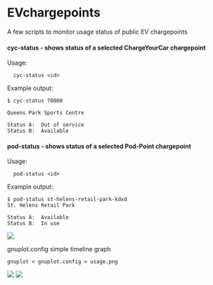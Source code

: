 # EVchargepoints
A few scripts to monitor usage status of public EV chargepoints

#### cyc-status - shows status of a selected ChargeYourCar chargepoint

  Usage:  
      
      cyc-status <id>
  
  Example output: 
    
    $ cyc-status 70808
    
    Queens Park Sports Centre

    Status A:  Out of service
    Status B:  Available

#### pod-status - shows status of a selected Pod-Point chargepoint

  Usage:  
      
      pod-status <id>
  
  Example output: 
    
    $ pod-status st-helens-retail-park-kdxd
    St. Helens Retail Park

    Status A:  Available
    Status B:  In use

![](https://scontent-lhr3-1.xx.fbcdn.net/v/t1.0-9/52432290_10157265707852112_4163778606570405888_n.jpg?_nc_cat=111&_nc_ht=scontent-lhr3-1.xx&oh=42a736e93a3d921114875829f2fd6a14&oe=5D17CDFC)

gnuplot.config    simple timeline graph

    gnuplot < gnuplot.config > usage.png
    
    
![](https://scontent-lhr3-1.xx.fbcdn.net/v/t1.0-9/52793050_10157265708122112_3410643824790208512_n.jpg?_nc_cat=110&_nc_ht=scontent-lhr3-1.xx&oh=5584488b423b92515a9030c29f449b36&oe=5D1B2007)
![](https://scontent-lhr3-1.xx.fbcdn.net/v/t1.0-9/52681970_10157265708337112_8531471054785216512_n.jpg?_nc_cat=111&_nc_ht=scontent-lhr3-1.xx&oh=eea73038f7e6537b0873b91b046ef15f&oe=5CDEF7A5)

